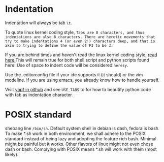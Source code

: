 # Indentation

Indentation will always be tab `\t`. 

To quote linux kernel coding style, 
`Tabs are 8 characters, and thus indentations are also 8 characters. There are heretic movements that try to make indentations 4 (or even 2!) characters deep, and that is akin to trying to define the value of PI to be 3.`

If you are behind times and haven't read the linux kernel coding style, [read here ](https://www.kernel.org/doc/html/v4.10/process/coding-style.html)
This will remain true for both shell script and python scripts found here. Use of space to indent code will be considered `heresy`.

Use the .editorconfig file if your ide supports it (it should) or the vim modeline. If you are using emacs, you already know how to handle yourself.

Visit [yapf in github](https://github.com/google/yapf) and see `USE_TABS` to for how to beautify python code with tab as indentation character.

# POSIX standard

shebang line `/bin/sh`. Default system shell in debian is dash, fedora is bash. To make *.sh work in both environment, we shall adhere to the POSIX standard instead of being lazy and adopting the feature rich bash. Minimal might be painful but it works. Other flavors of linux might not even chose dash or bash. Complying with POSIX means *.sh will work with them (most likely).


